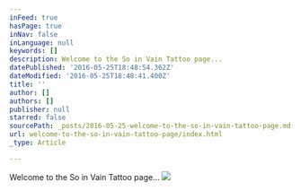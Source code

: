```yaml
---
inFeed: true
hasPage: true
inNav: false
inLanguage: null
keywords: []
description: Welcome to the So in Vain Tattoo page...
datePublished: '2016-05-25T18:48:54.362Z'
dateModified: '2016-05-25T18:48:41.400Z'
title: ''
author: []
authors: []
publisher: null
starred: false
sourcePath: _posts/2016-05-25-welcome-to-the-so-in-vain-tattoo-page.md
url: welcome-to-the-so-in-vain-tattoo-page/index.html
_type: Article

---
```

Welcome to the So in Vain Tattoo page...
![](https://the-grid-user-content.s3-us-west-2.amazonaws.com/ed7ecffd-07de-4012-8def-fbfe7e3c8407.jpg)
